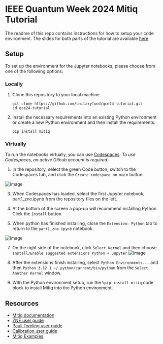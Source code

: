 # IEEE Quantum Week 2024 Mitiq Tutorial

The readme of this repo contains instructions for how to setup your code environment. The slides for both parts of the tutorial
are available [here](https://docs.google.com/presentation/d/1atekUqvwuAlgUWPjn9lxY3Z_ykdrwSTPjGuGP0CDhYA/edit?usp=sharing).

## Setup

To set up the environment for the Jupyter notebooks, please choose from one of the following options:

### Locally
1. Clone this repository to your local machine.
   ```
   git clone https://github.com/unitaryfund/qce24-tutorial.git
   cd qce24-tutorial
   ```

2. Install the necessary requirements into an existing Python environment or create a new Python environment and then install the requirements.
   ```
   pip install mitiq
   ```

### Virtually
To run the notebooks virtually, you can  use [Codespaces](https://docs.github.com/en/codespaces/developing-in-a-codespace/creating-a-codespace-for-a-repository#creating-a-codespace-for-a-repository): 
   *To use Codespaces, an active Github account is required.*

1. In the repository, select the green Code button, switch to the Codespaces tab, and click the `Create codespace on main` button.

![image](https://github.com/user-attachments/assets/23d1004b-fc28-4717-a9e2-39e579fa2d35)

3. When Codespaces has loaded, select the first Jupyter notebook, part1_zne.ipynb from the repository files on the left.

4. At the bottom of the screen a pop-up will recommend installing Python. Click the `Install` button.

5. When python has finished installing, close the `Extension: Python` tab to return to the `part1_zne.ipynb` notebook.

![image](https://github.com/user-attachments/assets/0b1eec4e-70c6-4165-aae5-595d9bfd3c89)


7. On the right side of the notebook, click `Select Kernel` and then choose `Install/Enable suggested extensions Python + Jupyter`
![image](https://github.com/user-attachments/assets/6426f336-3fa9-4400-b7cc-db8e3c722e99)


8. After the extensions finish installing, select `Python Environments...` and then `Python 3.12.1 ~/.python/current/bin/python` from the `Select Another Kernel` window.

9. With the Python environment setup, run the `%pip install mitiq` code block to install Mitiq into the Python environment.


## Resources

- [Mitiq documentation](https://mitiq.readthedocs.io/en/stable/)
- [ZNE user guide](https://mitiq.readthedocs.io/en/stable/guide/zne.html)
- [Pauli Twirling user guide](https://mitiq.readthedocs.io/en/stable/guide/pt.html)
- [Calibration user guide](https://mitiq.readthedocs.io/en/stable/guide/calibrators.html)
- [Mitiq Examples](https://mitiq.readthedocs.io/en/stable/examples/examples.html)

